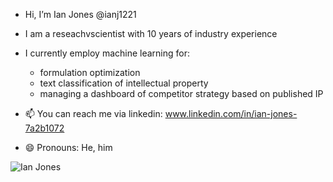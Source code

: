 - Hi, I’m Ian Jones @ianj1221
- I am a reseachvscientist with 10 years of industry experience
- I currently employ machine learning for:
  - formulation optimization
  - text classification of intellectual property
  - managing a dashboard of competitor strategy based on published IP

- 📫 You can reach me via linkedin: www.linkedin.com/in/ian-jones-7a2b1072
- 😄 Pronouns: He, him
  
![Ian Jones](https://github.com/ianj1221/Picture/blob/main/IMG_1228.jpeg?raw=true)
<!---
ianj1221/ianj1221 is a ✨ special ✨ repository because its `README.md` (this file) appears on your GitHub profile.
You can click the Preview link to take a look at your changes.
--->
